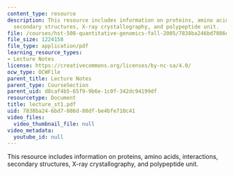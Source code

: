 ```yaml
---
content_type: resource
description: This resource includes information on proteins, amino acids, interactions,
  secondary structures, X-ray crystallography, and polypeptide unit.
file: /courses/hst-508-quantitative-genomics-fall-2005/7838ba246bd7086d80dfbe4bfe710c41_lecture_st1.pdf
file_size: 1224158
file_type: application/pdf
learning_resource_types:
- Lecture Notes
license: https://creativecommons.org/licenses/by-nc-sa/4.0/
ocw_type: OCWFile
parent_title: Lecture Notes
parent_type: CourseSection
parent_uid: d8caf4b5-65f9-9b6e-1c0f-342dc94199df
resourcetype: Document
title: lecture_st1.pdf
uid: 7838ba24-6bd7-086d-80df-be4bfe710c41
video_files:
  video_thumbnail_file: null
video_metadata:
  youtube_id: null
---
```

This resource includes information on proteins, amino acids, interactions, secondary structures, X-ray crystallography, and polypeptide unit.